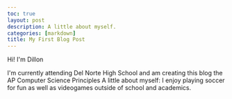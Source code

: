 ```yaml
---
toc: true
layout: post
description: A little about myself.
categories: [markdown]
title: My First Blog Post
---
```


Hi! I'm Dillon 

I'm currently attending Del Norte High School and am creating this blog the AP Computer Science Principles 
A little about myself: I enjoy playing soccer for fun as well as videogames outside of school and academics. 

